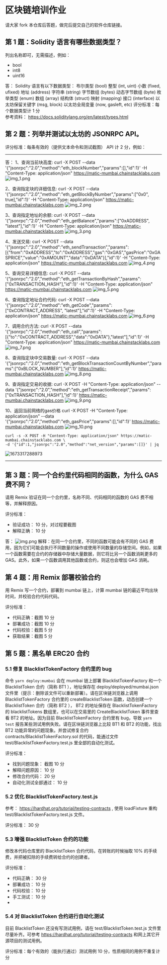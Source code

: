 # 区块链培训作业

请大家 fork 本仓库后答题，做完后提交自己的软件仓库链接。

## 第 1 题：Solidity 语言有哪些数据类型？

列出名称即可，无需描述，例如：

-   bool
-   int8
-   uint16

答：
Solidity 语言有以下数据类型：
布尔类型 (bool)
整型 (int, uint)
小数 (fixed, ufixed)
地址 (address)
字符串 (string)
字节数组 (bytes)
动态字节数组 (byte)
枚举类型 (enum)
数组 (array)
结构体 (struct)
映射 (mapping)
接口 (interface)
以太坊保留关键字 (msg, block)
以太坊全局变量 (now, gasleft, etc)
评分标准：每个数据类型计 1 分  
参考资料： https://docs.soliditylang.org/en/latest/types.html

## 第 2 题：列举并测试以太坊的 JSONRPC API。

评分标准：每条有效的（提供文本命令和测试截图） API 计 2 分，例如：

---
答：
1、查询当前块高度:
curl -X POST --data '{"jsonrpc":"2.0","method":"eth_blockNumber","params":[],"id":1}' -H "Content-Type: application/json" https://matic-mumbai.chainstacklabs.com
![img_1.png](img_1.png)

2、查询指定块的详细信息:
curl -X POST --data '{"jsonrpc":"2.0","method":"eth_getBlockByNumber","params":["0x0", true],"id":1}' -H "Content-Type: application/json" https://matic-mumbai.chainstacklabs.com
![img_2.png](img_2.png)


3、查询指定地址的余额:
curl -X POST --data '{"jsonrpc":"2.0","method":"eth_getBalance","params":["0xADDRESS", "latest"],"id":1}' -H "Content-Type: application/json" https://matic-mumbai.chainstacklabs.com
![img_3.png](img_3.png)

4、发送交易:
curl -X POST --data '{"jsonrpc":"2.0","method":"eth_sendTransaction","params":[{"from":"0xADDRESS","to":"0xADDRESS","gas":"0xGAS","gasPrice":"0xGASPRICE","value":"0xAMOUNT","data":"0xDATA"}],"id":1}' -H "Content-Type: application/json" https://matic-mumbai.chainstacklabs.com
![img_4.png](img_4.png)

5、查询交易详细信息:
curl -X POST --data '{"jsonrpc":"2.0","method":"eth_getTransactionByHash","params":["0xTRANSACTION_HASH"],"id":1}' -H "Content-Type: application/json" https://matic-mumbai.chainstacklabs.com
![img_5.png](img_5.png)

6、查询指定地址合约代码:
curl -X POST --data '{"jsonrpc":"2.0","method":"eth_getCode","params":["0xCONTRACT_ADDRESS", "latest"],"id":1}' -H "Content-Type: application/json" https://matic-mumbai.chainstacklabs.com
![img_6.png](img_6.png)

7、调用合约方法:
curl -X POST --data '{"jsonrpc":"2.0","method":"eth_call","params":[{"to":"0xCONTRACT_ADDRESS","data":"0xDATA"},"latest"],"id":1}' -H "Content-Type: application/json" https://matic-mumbai.chainstacklabs.com
![img_7.png](img_7.png)

8、查询指定块中交易数量:
curl -X POST --data '{"jsonrpc":"2.0","method":"eth_getBlockTransactionCountByNumber","params":["0xBLOCK_NUMBER"],"id":1}' https://matic-mumbai.chainstacklabs.com
![img_8.png](img_8.png)

9、查询指定交易的收据:
curl -X POST -H "Content-Type: application/json" --data '{"jsonrpc":"2.0","method":"eth_getTransactionReceipt","params":["0xTRANSACTION_HASH"],"id":1}' https://matic-mumbai.chainstacklabs.com
![img_9.png](img_9.png)

10、返回当前网络的gas价格
curl -X POST -H "Content-Type: application/json" --data '{"jsonrpc":"2.0","method":"eth_gasPrice","params":[],"id":1}' https://matic-mumbai.chainstacklabs.com
![img_10.png](img_10.png)




```shell
curl -s -X POST -H "Content-Type: application/json" https://matic-mumbai.chainstacklabs.com \
-d '{"id":1,"jsonrpc":"2.0","method":"net_version","params":[]}' | jq
```

![1673317288973](https://user-images.githubusercontent.com/7695325/211447294-e9e142c1-0fec-4588-9c8a-7ebfbd38a907.png)

---

## 第 3 题：同一个合约里代码相同的函数，为什么 GAS 费不同？

请用 Remix 验证在同一个合约里，名称不同、代码相同的函数的 GAS 费不相等，并解释原因。

评分标准：

-   验证成功： 10 分，对过程要截图
-   解释正确： 10 分

答：
![img.png](img.png)
    解释：在同一个合约里，不同的函数可能会有不同的 GAS 费用，因为它们可能会执行不同数量的操作或使用不同数量的存储空间。例如，如果一个函数需要在合约的存储器中存储大量数据，则它将比另一个函数消耗更多的 GAS。此外，如果一个函数调用其他函数或合约，则这也会增加 GAS 消耗。


## 第 4 题：用 Remix 部署校验合约

用 Remix 写一个合约，部署到 mumbai 链上，计算 mumbai 链的最近平均出块时间，并校验合约代码代码。

评分标准：

-   代码正确：截图 10 分
-   部署成功：截图 10 分
-   代码校验：截图 5 分
-   获取结果：截图 5 分

## 第 5 题：黑名单 ERC20 合约

### 5.1 修复 BlacklistTokenFactory 合约里的 bug

命令 `yarn deploy:mumbai` 会在 mumbai 链上部署 BlacklistTokenFactory 和一个 BlacklistToken 合约（简称 BT1 ），地址保存在 deploy/deployed/mumbai.json 文件里（提示：删除该文件可以重新部署）。请在区块链浏览器上调用 BlacklistTokenFactory 合约里的 createBlacklistToken 函数，动态创建一个 BlacklistToken 合约（简称 BT2 ）， BT2 的地址保存在 BlacklistTokenFactory 的 blacklistTokens 数组里，也可以在交易里的 CreateBlacklistToken 事件里查看 BT2 的地址。因为目前 BlacklistTokenFactory 合约里有 bug，导致 `yarn test` 报告某些测试用例失败。请在区块链浏览器上比较 BT1 和 BT2 的功能，找出 BT2 功能异常的问题现象。并尝试修复合约 contracts/BlacklistTokenFactory.sol 的代码，能通过文件 test/BlacklistTokenFactory.test.js 里全部的自动化测试。

评分标准：

-   找到问题现象： 截图 10 分
-   解释问题原因： 10 分
-   修改合约代码： 20 分
-   自动化测试全部通过： 10 分

### 5.2 优化 BlacklistTokenFactory.test.js

参考： https://hardhat.org/tutorial/testing-contracts , 使用 loadFixture 重构 test/BlacklistTokenFactory.test.js 文件。

评分标准： 30 分

### 5.3 增强 BlacklistToken 合约的功能

修改本代码仓库里的 BlacklistToken 合约代码，在转账的时候抽取 10% 的手续费，并把被扣除的手续费转给合约的创建者。

评分标准：

-   代码正确： 30 分
-   部署成功： 10 分
-   代码校验： 10 分
-   手工测试： 10 分
-   
### 5.4 对 BlacklistToken 合约进行自动化测试

目前 BlacklistToken 还没有写测试用例，请在 test/BlacklistToken.test.js 文件里尽量补齐。可参考 https://hardhat.org/tutorial/testing-contracts 和网上其它开源项目的测试用例。

评分标准：每个有效的（能执行通过）测试用例 10 分，性质相同的用例不重复计分
